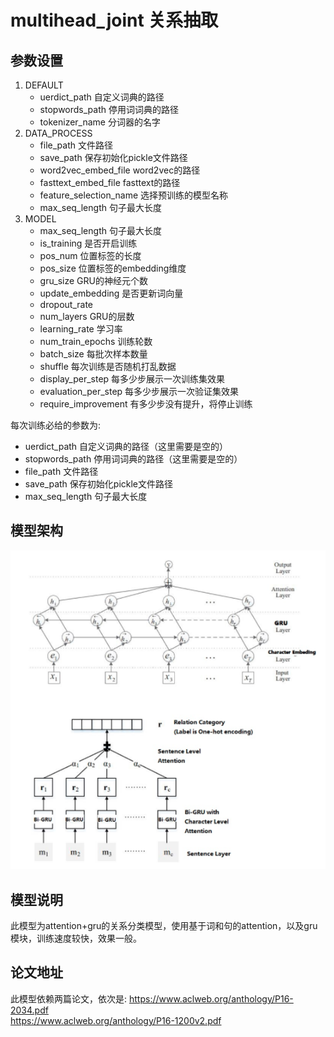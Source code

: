 # multihead_joint 关系抽取
## 参数设置
1. DEFAULT
    - uerdict_path 自定义词典的路径
    - stopwords_path 停用词词典的路径
    - tokenizer_name 分词器的名字
2. DATA_PROCESS
    - file_path 文件路径
    - save_path 保存初始化pickle文件路径
    - word2vec_embed_file word2vec的路径
    - fasttext_embed_file fasttext的路径
    - feature_selection_name 选择预训练的模型名称
    - max_seq_length 句子最大长度
3. MODEL
    - max_seq_length 句子最大长度
    - is_training 是否开启训练
    - pos_num 位置标签的长度
    - pos_size 位置标签的embedding维度
    - gru_size GRU的神经元个数
    - update_embedding 是否更新词向量
    - dropout_rate
    - num_layers GRU的层数
    - learning_rate 学习率
    - num_train_epochs 训练轮数
    - batch_size 每批次样本数量
    - shuffle 每次训练是否随机打乱数据
    - display_per_step 每多少步展示一次训练集效果
    - evaluation_per_step 每多少步展示一次验证集效果
    - require_improvement 有多少步没有提升，将停止训练  
    
每次训练必给的参数为:
* uerdict_path 自定义词典的路径（这里需要是空的）
* stopwords_path 停用词词典的路径（这里需要是空的）
* file_path 文件路径
* save_path 保存初始化pickle文件路径
* max_seq_length 句子最大长度
## 模型架构
![alt att_gru](./img/att_gru.png)
## 模型说明
此模型为attention+gru的关系分类模型，使用基于词和句的attention，以及gru模块，训练速度较快，效果一般。
## 论文地址
此模型依赖两篇论文，依次是: 
https://www.aclweb.org/anthology/P16-2034.pdf  
https://www.aclweb.org/anthology/P16-1200v2.pdf  